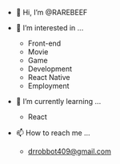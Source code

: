 - 👋 Hi, I’m @RAREBEEF

- 👀 I’m interested in ...
  - Front-end
  - Movie
  - Game
  - Development
  - React Native
  - Employment
  
- 🌱 I’m currently learning ...
  - React

- 📫 How to reach me ...
  - drrobbot409@gmail.com

<!---
RAREBEEF/RAREBEEF is a ✨ special ✨ repository because its `README.md` (this file) appears on your GitHub profile.
You can click the Preview link to take a look at your changes.
--->
